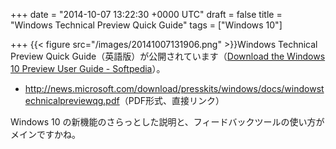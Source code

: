 
+++
date = "2014-10-07 13:22:30 +0000 UTC"
draft = false
title = "Windows Technical Preview Quick Guide"
tags = ["Windows 10"]

+++
{{< figure src="/images/20141007131906.png"  >}}Windows Technical Preview Quick Guide（英語版）が公開されています（<a href="http://news.softpedia.com/news/Download-the-Windows-10-Preview-User-Guide-461076.shtml">Download the Windows 10 Preview User Guide - Softpedia</a>）。

<ul>
<li><a href="http://news.microsoft.com/download/presskits/windows/docs/windowstechnicalpreviewqg.pdf">http://news.microsoft.com/download/presskits/windows/docs/windowstechnicalpreviewqg.pdf</a>（PDF形式、直接リンク）</li>
</ul>Windows 10 の新機能のさらっとした説明と、フィードバックツールの使い方がメインですかね。



